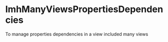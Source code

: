 # ImhManyViewsPropertiesDependencies
To manage properties dependencies in a view included many views
